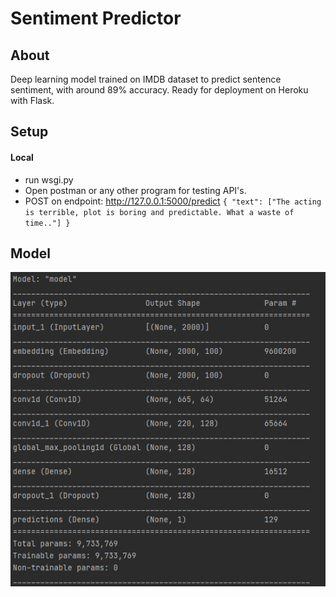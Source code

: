 # Sentiment Predictor
## About
Deep learning model trained on IMDB dataset to predict sentence sentiment, with around 89% accuracy. Ready for deployment on Heroku with Flask.

## Setup

#### Local
- run wsgi.py
- Open postman or any other program for testing API's.
- POST on endpoint:  http://127.0.0.1:5000/predict
`{
    "text": ["The acting is terrible, plot is boring and predictable. What a waste of time.."]
}`

## Model
![Screenshot](screenshots/model.png)
